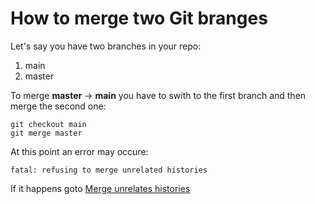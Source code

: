 
# How to merge two Git branges

Let's say you have two branches in your repo:

1. main 
1. master

To merge **master** -> **main** you have to swith to the first branch and then merge the second one:
    
    git checkout main
    git merge master

At this point an error may occure:
    
    fatal: refusing to merge unrelated histories

If it happens goto [Merge unrelates histories](merge_histories.md)
